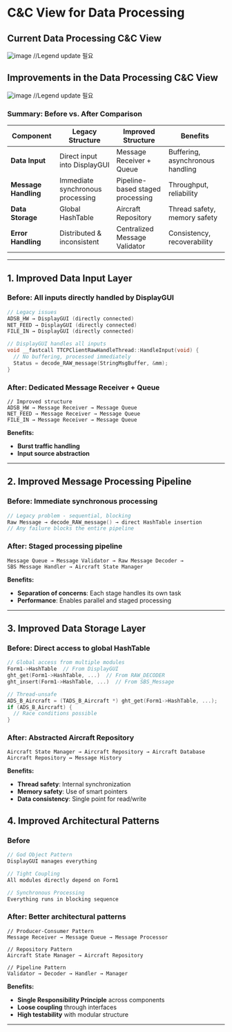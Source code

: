 # C&C View for Data Processing
## **Current Data Processing C&C View**
![image](https://github.com/user-attachments/assets/ec353a89-6427-44c5-9a95-bd74251aa911)
//Legend update 필요

## **Improvements in the Data Processing C&C View**
![image](https://github.com/user-attachments/assets/7cd88c15-0e59-420f-9a7f-e234ff846421)
//Legend update 필요

### **Summary: Before vs. After Comparison**

| Component         | Legacy Structure                 | Improved Structure                      | Benefits                          |
|------------------|----------------------------------|------------------------------------------|-----------------------------------|
| **Data Input**    | Direct input into DisplayGUI     | Message Receiver + Queue                 | Buffering, asynchronous handling  |
| **Message Handling** | Immediate synchronous processing | Pipeline-based staged processing         | Throughput, reliability           |
| **Data Storage**  | Global HashTable                 | Aircraft Repository                      | Thread safety, memory safety      |
| **Error Handling**| Distributed & inconsistent       | Centralized Message Validator            | Consistency, recoverability       |

---

## **1. Improved Data Input Layer**

### **Before: All inputs directly handled by DisplayGUI**

```cpp
// Legacy issues
ADSB_HW → DisplayGUI (directly connected)
NET_FEED → DisplayGUI (directly connected)
FILE_IN → DisplayGUI (directly connected)

// DisplayGUI handles all inputs
void __fastcall TTCPClientRawHandleThread::HandleInput(void) {
  // No buffering, processed immediately
  Status = decode_RAW_message(StringMsgBuffer, &mm);
}
````

### **After: Dedicated Message Receiver + Queue**

```puml
// Improved structure
ADSB_HW → Message Receiver → Message Queue  
NET_FEED → Message Receiver → Message Queue  
FILE_IN → Message Receiver → Message Queue  
```

**Benefits:**

*  **Burst traffic handling**
*  **Input source abstraction**

---

## **2. Improved Message Processing Pipeline**

### **Before: Immediate synchronous processing**

```cpp
// Legacy problem - sequential, blocking
Raw Message → decode_RAW_message() → direct HashTable insertion  
// Any failure blocks the entire pipeline  
```

### **After: Staged processing pipeline**

```puml
Message Queue → Message Validator → Raw Message Decoder →  
SBS Message Handler → Aircraft State Manager  
```

**Benefits:**

*  **Separation of concerns**: Each stage handles its own task
*  **Performance**: Enables parallel and staged processing

---

## **3. Improved Data Storage Layer**

### **Before: Direct access to global HashTable**

```cpp
// Global access from multiple modules
Form1->HashTable  // From DisplayGUI  
ght_get(Form1->HashTable, ...)  // From RAW_DECODER  
ght_insert(Form1->HashTable, ...)  // From SBS_Message  

// Thread-unsafe
ADS_B_Aircraft = (TADS_B_Aircraft *) ght_get(Form1->HashTable, ...);
if (ADS_B_Aircraft) {
  // Race conditions possible
}
```

### **After: Abstracted Aircraft Repository**

```puml
Aircraft State Manager → Aircraft Repository → Aircraft Database  
Aircraft Repository ↔ Message History  
```

**Benefits:**

* **Thread safety**: Internal synchronization
* **Memory safety**: Use of smart pointers
* **Data consistency**: Single point for read/write



## **4. Improved Architectural Patterns**

### **Before**

```cpp
// God Object Pattern
DisplayGUI manages everything  

// Tight Coupling  
All modules directly depend on Form1  

// Synchronous Processing  
Everything runs in blocking sequence  
```

### **After: Better architectural patterns**

```puml
// Producer-Consumer Pattern  
Message Receiver → Message Queue → Message Processor  

// Repository Pattern  
Aircraft State Manager → Aircraft Repository  

// Pipeline Pattern  
Validator → Decoder → Handler → Manager  
```

**Benefits:**

* **Single Responsibility Principle** across components
* **Loose coupling** through interfaces
* **High testability** with modular structure

---



